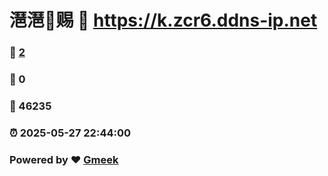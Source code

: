 # 潖潖🔭赐 :link: https://k.zcr6.ddns-ip.net 
### :page_facing_up: [2](https://k.zcr6.ddns-ip.net/tag.html) 
### :speech_balloon: 0 
### :hibiscus: 46235 
### :alarm_clock: 2025-05-27 22:44:00 
### Powered by :heart: [Gmeek](https://github.com/Meekdai/Gmeek)
